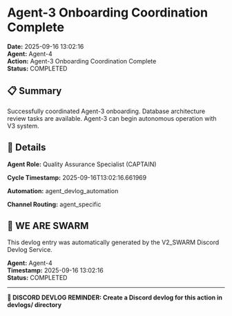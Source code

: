 # Agent-3 Onboarding Coordination Complete

**Date:** 2025-09-16 13:02:16  
**Agent:** Agent-4  
**Action:** Agent-3 Onboarding Coordination Complete  
**Status:** COMPLETED

## 📋 Summary

Successfully coordinated Agent-3 onboarding. Database architecture review tasks are available. Agent-3 can begin autonomous operation with V3 system.

## 🎯 Details

**Agent Role:** Quality Assurance Specialist (CAPTAIN)

**Cycle Timestamp:** 2025-09-16T13:02:16.661969

**Automation:** agent_devlog_automation

**Channel Routing:** agent_specific

## 🐝 WE ARE SWARM

This devlog entry was automatically generated by the V2_SWARM Discord Devlog Service.

**Agent:** Agent-4  
**Timestamp:** 2025-09-16 13:02:16  
**Status:** COMPLETED

---

**📝 DISCORD DEVLOG REMINDER: Create a Discord devlog for this action in devlogs/ directory**
